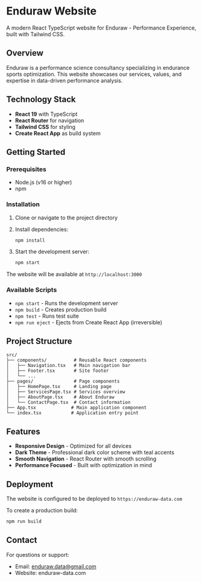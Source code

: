 # Enduraw Website

A modern React TypeScript website for Enduraw - Performance Experience, built with Tailwind CSS.

## Overview

Enduraw is a performance science consultancy specializing in endurance sports optimization. This website showcases our services, values, and expertise in data-driven performance analysis.

## Technology Stack

- **React 19** with TypeScript
- **React Router** for navigation
- **Tailwind CSS** for styling
- **Create React App** as build system

## Getting Started

### Prerequisites
- Node.js (v16 or higher)
- npm

### Installation

1. Clone or navigate to the project directory
2. Install dependencies:
   ```bash
   npm install
   ```

3. Start the development server:
   ```bash
   npm start
   ```

The website will be available at `http://localhost:3000`

### Available Scripts

- `npm start` - Runs the development server
- `npm build` - Creates production build
- `npm test` - Runs test suite
- `npm run eject` - Ejects from Create React App (irreversible)

## Project Structure

```
src/
├── components/          # Reusable React components
│   ├── Navigation.tsx   # Main navigation bar
│   ├── Footer.tsx       # Site footer
│   └── ...
├── pages/               # Page components
│   ├── HomePage.tsx     # Landing page
│   ├── ServicesPage.tsx # Services overview
│   ├── AboutPage.tsx    # About Enduraw
│   └── ContactPage.tsx  # Contact information
├── App.tsx             # Main application component
└── index.tsx           # Application entry point
```

## Features

- **Responsive Design** - Optimized for all devices
- **Dark Theme** - Professional dark color scheme with teal accents
- **Smooth Navigation** - React Router with smooth scrolling
- **Performance Focused** - Built with optimization in mind

## Deployment

The website is configured to be deployed to `https://enduraw-data.com`

To create a production build:
```bash
npm run build
```

## Contact

For questions or support:
- Email: enduraw.data@gmail.com
- Website: enduraw-data.com
